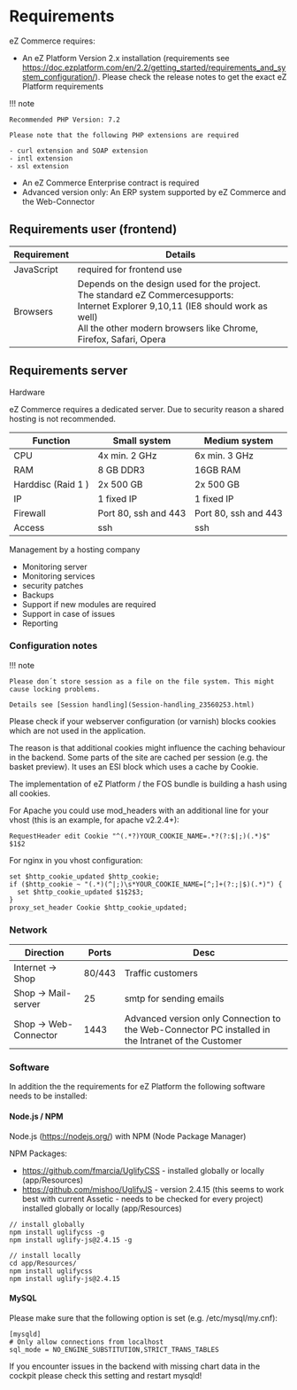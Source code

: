 # Requirements

eZ Commerce requires:

- An eZ Platform Version 2.x installation (requirements see <https://doc.ezplatform.com/en/2.2/getting_started/requirements_and_system_configuration/>). Please check the release notes to get the exact eZ Platform requirements  

!!! note

    Recommended PHP Version: 7.2

    Please note that the following PHP extensions are required

    - curl extension and SOAP extension
    - intl extension
    - xsl extension

- An eZ Commerce Enterprise contract is required
- Advanced version only: An ERP system supported by eZ Commerce and the Web-Connector 

## Requirements user (frontend)

|Requirement|Details|
|--- |--- |
|JavaScript|required for frontend use|
|Browsers|Depends on the design used for the project.</br>The standard eZ Commercesupports:</br>Internet Explorer 9,10,11 (IE8 should work as well)</br>All the other modern browsers like Chrome, Firefox, Safari, Opera|

## Requirements server

Hardware

eZ Commerce requires a dedicated server. Due to security reason a shared hosting is not recommended.

|Function|Small system|Medium system|
|---|---|---|
|CPU|4x min. 2 GHz|6x min. 3 GHz|
|RAM|8 GB DDR3|16GB RAM|
|Harddisc (Raid 1 )|2x 500 GB|2x 500 GB|
|IP|1 fixed IP|1 fixed IP|
|Firewall|Port 80, ssh and 443|Port 80, ssh and 443|
|Access|ssh|ssh|

Management by a hosting company

- Monitoring server
- Monitoring services
- security patches
- Backups
- Support if new modules are required
- Support in case of issues
- Reporting

### Configuration notes

!!! note

    Please don´t store session as a file on the file system. This might cause locking problems.

    Details see [Session handling](Session-handling_23560253.html)

Please check if your webserver configuration (or varnish) blocks cookies which are not used in the application. 

The reason is that additional cookies might influence the caching behaviour in the backend. Some parts of the site are cached per session (e.g. the basket preview).  It uses an ESI block which uses a cache by Cookie.

The implementation of eZ Platform / the FOS bundle is building a hash using all cookies.  

For Apache you could use mod\_headers with an additional line for your vhost (this is an example, for apache v2.2.4+):

``` 
RequestHeader edit Cookie "^(.*?)YOUR_COOKIE_NAME=.*?(?:$|;)(.*)$" $1$2
```

For nginx in you vhost configuration:

``` 
set $http_cookie_updated $http_cookie;
if ($http_cookie ~ "(.*)(^|;)\s*YOUR_COOKIE_NAME=[^;]+(?:;|$)(.*)") {
  set $http_cookie_updated $1$2$3;
}
proxy_set_header Cookie $http_cookie_updated;
```

### Network

| Direction              | Ports  | Desc                                                                                               |
| ---------------------- | ------ | -------------------------------------------------------------------------------------------------- |
| Internet -> Shop      | 80/443 | Traffic customers                                                                                  |
| Shop -> Mail-server   | 25     | smtp for sending emails                                                                            |
| Shop -> Web-Connector | 1443   | Advanced version only Connection to the Web-Connector PC installed in the Intranet of the Customer |

### Software

In addition the the requirements for eZ Platform  the following software needs to be installed:

#### Node.js / NPM

Node.js (<https://nodejs.org/>) with NPM (Node Package Manager)

NPM Packages:

- <https://github.com/fmarcia/UglifyCSS> - installed globally or locally (app/Resources)
- <https://github.com/mishoo/UglifyJS> - version 2.4.15 (this seems to work best with current Assetic - needs to be checked for every project) installed globally or locally (app/Resources)  

```
// install globally
npm install uglifycss -g
npm install uglify-js@2.4.15 -g
 
// install locally
cd app/Resources/
npm install uglifycss
npm install uglify-js@2.4.15 
```

#### MySQL

Please make sure that the following option is set (e.g. /etc/mysql/my.cnf): 

``` 
[mysqld]
# Only allow connections from localhost
sql_mode = NO_ENGINE_SUBSTITUTION,STRICT_TRANS_TABLES
```

If you encounter issues in the backend with missing chart data in the cockpit please check this setting and restart mysqld\!
